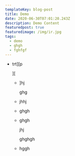 ```yaml
---
templateKey: blog-post
title: Demo
date: 2020-06-30T07:01:20.243Z
description: Demo Content
featuredpost: true
featuredimage: /img/ir.jpg
tags:
  - demo
  - ghgh
  - fghfgf
---
```

* trt][p

  ][

  * ]hj

    ghg
  * jhhj
  * ghgh
  * ghgh

    jhj

    ghghgh
  * hggh